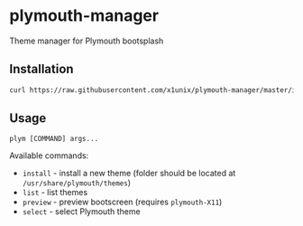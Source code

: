 # plymouth-manager

Theme manager for Plymouth bootsplash

## Installation

```bash
curl https://raw.githubusercontent.com/x1unix/plymouth-manager/master/install.sh | sh
```

## Usage

```
plym [COMMAND] args...
```

Available commands:

- `install` - install a new theme (folder should be located at `/usr/share/plymouth/themes`)
- `list` - list themes
- `preview` - preview bootscreen (requires `plymouth-X11`)
- `select` - select Plymouth theme
